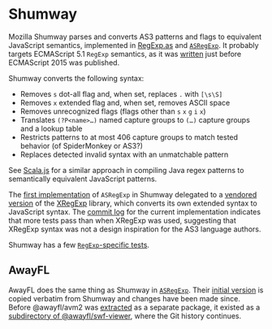 # Shumway

Mozilla Shumway parses and converts AS3 patterns and flags to equivalent
JavaScript semantics, implemented in [RegExp.as] and [`ASRegExp`]. It probably
targets ECMAScript 5.1 `RegExp` semantics, as it was [written](https://github.com/mozilla/shumway/blob/2bbdb5ce0db7796bfd832dc26c6ec25737eb15d7/src/avm2/nat.ts#L1659-L1926)
just before ECMAScript 2015 was published.

Shumway converts the following syntax:
- Removes `s` dot-all flag and, when set, replaces `.` with `[\s\S]`
- Removes `x` extended flag and, when set, removes ASCII space ` `
- Removes unrecognized flags (flags other than `s` `x` `g` `i` `x`)
- Translates `(?P<name>…)` named capture groups to `(…)` capture groups and a
  lookup table
- Restricts patterns to at most 406 capture groups to match tested behavior
  (of SpiderMonkey or AS3?)
- Replaces detected invalid syntax with an unmatchable pattern

See [Scala.js](java.md#scalajs) for a similar approach in compiling Java regex
patterns to semantically equivalent JavaScript patterns.

The [first implementation](https://github.com/mozilla/shumway/blob/84cafb5801e83ee12e8b3889b25a352d05befa1d/src/avm2/native.ts#L1668-L1814)
of `ASRegExp` in Shumway delegated to a [vendored version](https://github.com/mozilla/shumway/blob/84cafb5801e83ee12e8b3889b25a352d05befa1d/src/avm2/xregexp.ts)
of the [XRegExp](../libs/xregexp.md) library, which converts its own extended
syntax to JavaScript syntax. The [commit log](https://github.com/mozilla/shumway/commit/2bbdb5ce0db7796bfd832dc26c6ec25737eb15d7)
for the current implementation indicates that more tests pass than when XRegExp
was used, suggesting that XRegExp syntax was not a design inspiration for the
AS3 language authors.

Shumway has a few [`RegExp`-specific tests](https://github.com/mozilla/shumway/tree/master/test/avm2/acceptance/as3/RegExp).

[RegExp.as]: https://github.com/mozilla/shumway/blob/master/src/libs/builtin/RegExp.as
[`ASRegExp`]: https://github.com/mozilla/shumway/blob/master/src/avm2/nat.ts#L1800-L2075

## AwayFL

AwayFL does the same thing as Shumway in [`ASRegExp`](https://github.com/awayfl/avm2/blob/dev/lib/nat/ASRegExp.ts).
Their [initial version](https://github.com/awayfl/swf-loader/blob/b4579d10decc98d0d5a177ead132d2bcc15244df/lib/factories/avm2/nat.ts#L1800-L2075)
is copied verbatim from Shumway and changes have been made since. Before
@awayfl/avm2 was [extracted](https://github.com/awayfl/avm2/commit/d8217f69da85104840f229cb2994f81f1576993a)
as a separate package, it existed as a [subdirectory of @awayfl/swf-viewer](https://github.com/awayfl/swf-loader/tree/v0.3.134/lib/factories/avm2),
where the Git history continues.
